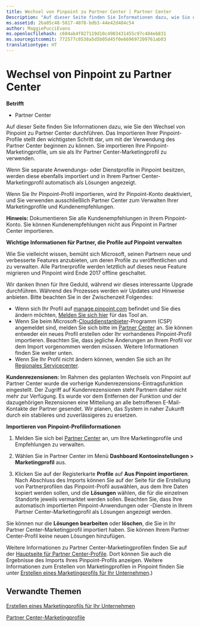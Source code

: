 ```yaml
---
title: Wechsel von Pinpoint zu Partner Center | Partner Center
Description: "Auf dieser Seite finden Sie Informationen dazu, wie Sie den Wechsel von Pinpoint zu Partner Center durchführen."
ms.assetid: 2ba05c48-5817-4078-bdb3-44e42d484c54
author: MaggiePucciEvans
ms.openlocfilehash: c604ab4f027119d10c4903431455c97c484eb831
ms.sourcegitcommit: 772577c0538a5d5b05d45f0e669697209761ab03
translationtype: HT
---
```

# <a name="transition-from-pinpoint-to-partner-center"></a>Wechsel von Pinpoint zu Partner Center

**Betrifft**

-  Partner Center

Auf dieser Seite finden Sie Informationen dazu, wie Sie den Wechsel von Pinpoint zu Partner Center durchführen. Das Importieren Ihrer Pinpoint-Profile stellt den wichtigsten Schritt dar, um mit der Verwendung des Partner Center beginnen zu können. Sie importieren Ihre Pinpoint-Marketingprofile, um sie als Ihr Partner Center-Marketingprofil zu verwenden.

Wenn Sie separate Anwendungs- oder Dienstprofile in Pinpoint besitzen, werden diese ebenfalls importiert und in Ihrem Partner Center-Marketingprofil automatisch als Lösungen angezeigt.

Wenn Sie Ihr Pinpoint-Profil importieren, wird Ihr Pinpoint-Konto deaktiviert, und Sie verwenden ausschließlich Partner Center zum Verwalten Ihrer Marketingprofile und Kundenempfehlungen.

**Hinweis:** Dokumentieren Sie alle Kundenempfehlungen in Ihrem Pinpoint-Konto. Sie können Kundenempfehlungen nicht aus Pinpoint in Partner Center importieren.

 **Wichtige Informationen für Partner, die Profile auf Pinpoint verwalten**

Wie Sie vielleicht wissen, bemüht sich Microsoft, seinen Partnern neue und verbesserte Features anzubieten, um deren Profile zu veröffentlichen und zu verwalten. Alle Partnerprofile werden letztlich auf dieses neue Feature migrieren und Pinpoint wird Ende 2017 offline geschaltet.

Wir danken Ihnen für Ihre Geduld, während wir dieses interessante Upgrade durchführen. Während des Prozesses werden wir Updates und Hinweise anbieten. Bitte beachten Sie in der Zwischenzeit Folgendes:

-   Wenn sich Ihr Profil auf [manage.pinpoint.com](https://go.microsoft.com/fwlink/?linkid=838399) befindet und Sie dies ändern möchten, [Melden Sie sich hier](https://go.microsoft.com/fwlink/?linkid=838394) für das Tool an.
-   Wenn Sie beim Microsoft-[Clouddienstanbieter](https://go.microsoft.com/fwlink/?linkid=838395)-Programm (CSP) angemeldet sind, melden Sie sich bitte im [Partner Center](https://go.microsoft.com/fwlink/?linkid=838396) an. Sie können entweder ein neues Profil erstellen oder Ihr vorhandenes Pinpoint-Profil importieren. Beachten Sie, dass jegliche Änderungen an Ihrem Profil vor dem Import vorgenommen werden müssen. Weitere Informationen finden Sie weiter unten.
-   Wenn Sie Ihr Profil nicht ändern können, wenden Sie sich an Ihr [Regionales Servicecenter](https://go.microsoft.com/fwlink/?linkid=838398). 

**Kundenrezensionen:** Im Rahmen des geplanten Wechsels von Pinpoint auf Partner Center wurde die vorherige Kundenrezensions-Eintragsfunktion eingestellt. Der Zugriff auf Kundenrezensionen steht Partnern daher nicht mehr zur Verfügung. Es wurde vor dem Entfernen der Funktion und der dazugehörigen Rezensionen eine Mitteilung an alle betroffenen E-Mail-Kontakte der Partner gesendet. Wir planen, das System in naher Zukunft durch ein stabileres und zuverlässigeres zu ersetzen.

**Importieren von Pinpoint-Profilinformationen**

1.  Melden Sie sich bei [Partner Center](https://partnercenter.microsoft.com/) an, um Ihre Marketingprofile und Empfehlungen zu verwalten.
2.  Wählen Sie in Partner Center im Menü **Dashboard**&nbsp;**Kontoeinstellungen &gt; Marketingprofil** aus.

3.  Klicken Sie auf der Registerkarte **Profile** auf **Aus Pinpoint importieren**. Nach Abschluss des Imports können Sie auf der Seite für die Erstellung von Partnerprofilen das Pinpoint-Profil auswählen, aus dem Ihre Daten kopiert werden sollen, und die **Lösungen** wählen, die für die einzelnen Standorte jeweils vermarktet werden sollen. Beachten Sie, dass Ihre automatisch importierten Pinpoint-Anwendungen oder -Dienste in Ihrem Partner Center-Marketingprofil als Lösungen angezeigt werden.

Sie können nur die **Lösungen**&nbsp;**bearbeiten** oder **löschen**, die Sie in Ihr Partner Center-Marketingprofil importiert haben. Sie können Ihrem Partner Center-Profil keine neuen Lösungen hinzufügen.

Weitere Informationen zu Partner Center-Marketingprofilen finden Sie auf der [Hauptseite für Partner Center-Profile](https://partnercenter.microsoft.com/pcv/publishing). Dort können Sie auch die Ergebnisse des Imports Ihres Pinpoint-Profils anzeigen. Weitere Informationen zum Erstellen von Marketingprofilen in Pinpoint finden Sie unter [Erstellen eines Marketingprofils für Ihr Unternehmen](create-a-marketing-profile.md).)

## <a name="related-topics"></a>Verwandte Themen


[Erstellen eines Marketingprofils für Ihr Unternehmen](create-a-marketing-profile.md)

[Partner Center-Marketingprofile](https://partnercenter.microsoft.com/pcv/publishing)

 

 



